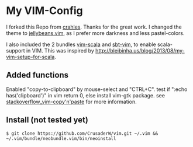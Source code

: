 My VIM-Config
==============

I forked this Repo from [crahles]. Thanks for the great work.
I changed the theme to [jellybeans.vim], as I prefer more darkness and less pastel-colors.

I also included the 2 bundles [vim-scala] and [sbt-vim], to enable scala-support in VIM. This was inspired by http://bleibinha.us/blog/2013/08/my-vim-setup-for-scala.

Added functions
------------
Enabled "copy-to-clipboard" by mouse-select and "CTRL+C".
test if ":echo has('clipboard')" in vim return 0, else install vim-gtk package.
see [stackoverflow_vim-copy'n'paste] for more information.

Install (not tested yet)
-------------
```
$ git clone https://github.com/CrusaderW/vim.git ~/.vim && ~/.vim/bundle/neobundle.vim/bin/neoinstall
```
[jellybeans.vim]: http://blog.infinitered.com/entries/show/6
[crahles]: https://github.com/crahles/vim
[vim-scala]: https://github.com/derekwyatt/vim-scala
[sbt-vim]: https://github.com/ktvoelker/sbt-vim
[stackoverflow_vim-copy'n'paste]: http://stackoverflow.com/questions/11489428/how-to-make-vim-paste-from-and-copy-to-systems-clipboard
